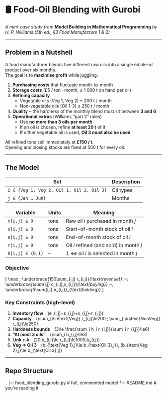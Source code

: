 # 🛢️ Food-Oil Blending with Gurobi  
*A mini-case study from* **Model Building in Mathematical Programming** *by H. P. Williams (5th ed., §3 Food Manufacture 1 & 2)*

---

## Problem in a Nutshell
A food manufacturer blends five different raw oils into a single edible-oil product over six months.  
The goal is to **maximise profit** while juggling:

1. **Purchasing costs** that fluctuate month-to-month  
2. **Storage costs** (£5 / ton · month, ≤ 1 000 t on hand per oil)  
3. **Refining capacity**  
   * Vegetable oils (Veg 1, Veg 2)&nbsp;≤ 200 t / month  
   * Non-vegetable oils (Oil 1-3)&nbsp;≤ 250 t / month  
4. **Quality** – the hardness of the monthly blend must sit between **3 and 6**  
5. **Operational extras** (Williams “part 2” rules)  
   * Use **no more than 3 oils per month**  
   * If an oil is chosen, refine **at least 20 t** of it  
   * If *either* vegetable oil is used, **Oil 3 must also be used**

All refined tons sell immediately at **£150 / t**.  
Opening and closing stocks are fixed at 500 t for every oil.

---

## The Model

| Set | Description |
|-----|-------------|
| `i ∈ {Veg 1, Veg 2, Oil 1, Oil 2, Oil 3}` | Oil types |
| `j ∈ {Jan … Jun}` | Months |

| Variable | Units | Meaning |
|----------|-------|---------|
| `x[i,j] ≥ 0` | tons | Raw oil *i* purchased in month *j* |
| `s[i,j] ≥ 0` | tons | Start-of-month stock of oil *i* |
| `e[i,j] ≥ 0` | tons | End-of-month stock of oil *i* |
| `r[i,j] ≥ 0` | tons | Oil *i* refined (and sold) in month *j* |
| `b[i,j] ∈ {0,1}` | – | 1 ⇔ oil *i* is selected in month *j* |

### Objective
\[
\max \; \underbrace{150\sum_{i,j} r_{i,j}}_{\text{revenue}}
\;-\;
\underbrace{\sum_{i,j} c_{i,j}\,x_{i,j}}_{\text{buying}}
\;-\;
\underbrace{5\sum_{i,j} e_{i,j}}_{\text{holding}}
\]

### Key Constraints (high-level)
1. **Inventory flow** \(e_{i,j}=s_{i,j}+x_{i,j}-r_{i,j}\)  
2. **Capacity** \(\sum_{i\in\text{Veg}} r_{i,j}\le200,\;
                 \sum_{i\in\text{NonVeg}} r_{i,j}\le250\)  
3. **Hardness bounds** \(3\le \frac{\sum_i h_i r_{i,j}}{\sum_i r_{i,j}}\le6\)  
4. **“At most 3 oils”** \(\sum_i b_{i,j}\le3\)  
5. **Link `r`–`b`** \(20\,b_{i,j}\le r_{i,j}\le1000\,b_{i,j}\)  
6. **Veg ⇒ Oil 3** \(b_{\text{Veg 1},j}\le b_{\text{Oil 3},j}\),
   \(b_{\text{Veg 2},j}\le b_{\text{Oil 3},j}\)

---

## Repo Structure

.
├─ food_blending_gurobi.py   # full, commented model
└─ README.md                 # you’re reading it
